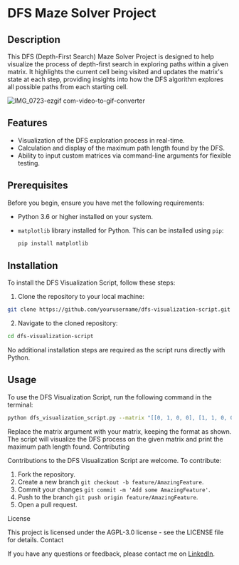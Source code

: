 # DFS Maze Solver Project

## Description

This DFS (Depth-First Search) Maze Solver Project is designed to help visualize the process of depth-first search in exploring paths within a given matrix. It highlights the current cell being visited and updates the matrix's state at each step, providing insights into how the DFS algorithm explores all possible paths from each starting cell.

![IMG_0723-ezgif com-video-to-gif-converter](https://github.com/AliDavoodi98/DFS-Maze-Solver-Project/assets/95263975/203be2fa-2ac6-4db0-bb0d-d7bcade64182)

## Features

- Visualization of the DFS exploration process in real-time.
- Calculation and display of the maximum path length found by the DFS.
- Ability to input custom matrices via command-line arguments for flexible testing.

## Prerequisites

Before you begin, ensure you have met the following requirements:
- Python 3.6 or higher installed on your system.
- `matplotlib` library installed for Python. This can be installed using `pip`:

  ```sh
  pip install matplotlib  
  ```

## Installation

To install the DFS Visualization Script, follow these steps:

  1. Clone the repository to your local machine:
  ```sh
  git clone https://github.com/yourusername/dfs-visualization-script.git
  ```
  
  2. Navigate to the cloned repository:

  ```sh
  cd dfs-visualization-script
  ```

  No additional installation steps are required as the script runs directly with Python.
  
## Usage

To use the DFS Visualization Script, run the following command in the terminal:

```sh
python dfs_visualization_script.py --matrix "[[0, 1, 0, 0], [1, 1, 0, 0], [0, 0, 0, 0], [0, 0, 0, 1]]"
```

Replace the matrix argument with your matrix, keeping the format as shown. The script will visualize the DFS process on the given matrix and print the maximum path length found.
Contributing

Contributions to the DFS Visualization Script are welcome. To contribute:

  1. Fork the repository.
  2. Create a new branch ```git checkout -b feature/AmazingFeature```.
  3. Commit your changes ```git commit -m 'Add some AmazingFeature'```.
  4. Push to the branch ```git push origin feature/AmazingFeature```.
  5. Open a pull request.

License

This project is licensed under the AGPL-3.0 license - see the LICENSE file for details.
Contact

If you have any questions or feedback, please contact me on [LinkedIn](https://www.linkedin.com/in/ali-davoodi-moghadam).

